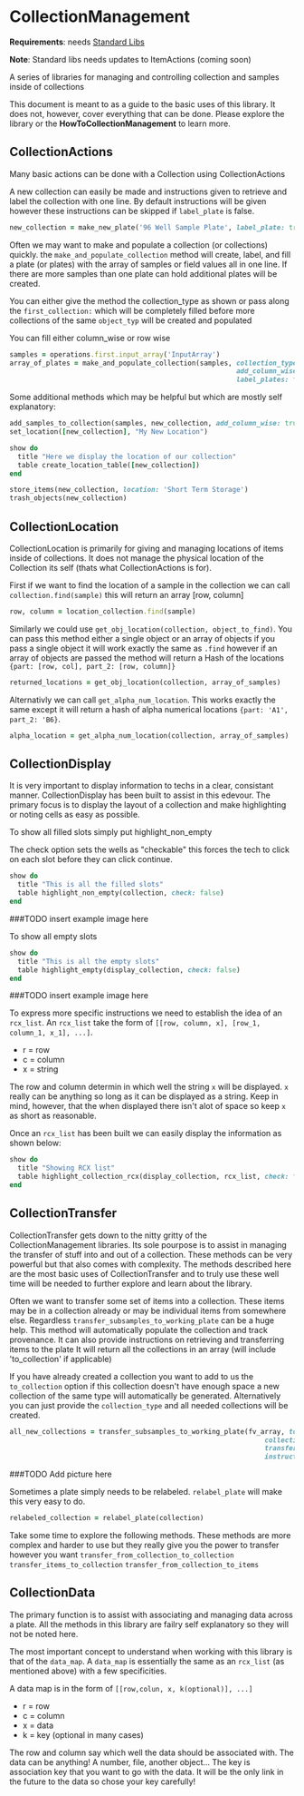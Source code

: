 # CollectionManagement

<b>Requirements</b>:
needs [Standard Libs](https://github.com/klavinslab/standard-libraries)

<b>Note</b>: Standard libs needs updates to ItemActions (coming soon)

A series of libraries for managing and controlling collection and samples inside of collections

This document is meant to as a guide to the basic uses of this library.  It does not, however, cover everything that can be done.  Please explore the library or the <b>HowToCollectionManagement</b> to learn more.

## CollectionActions

Many basic actions can be done with a Collection using CollectionActions

A new collection can easily be made and instructions given to retrieve and label the collection with one line.  By default instructions will be given however these instructions can be skipped if ```label_plate``` is false.
```Ruby
new_collection = make_new_plate('96 Well Sample Plate', label_plate: true)
```


Often we may want to make and populate a collection (or collections) quickly.
the ```make_and_populate_collection```  method will create, label,
and fill a plate (or plates) with the array of samples or field values all in one line.
If there are more samples than one plate can hold additional plates will be created.

You can either give the method the collection_type as shown or
pass along the ```first_collection:``` which will be completely filled
before more collections of the same ```object_typ``` will be created and populated

You can fill either column_wise or row wise
```Ruby
samples = operations.first.input_array('InputArray')
array_of_plates = make_and_populate_collection(samples, collection_type: '96 Well Sample Plate',
                                                        add_column_wise: true,
                                                        label_plates: false)
```
Some additional methods which may be helpful but which are mostly self explanatory:
```Ruby
add_samples_to_collection(samples, new_collection, add_column_wise: true)
set_location([new_collection], "My New Location")

show do
  title "Here we display the location of our collection"
  table create_location_table([new_collection])
end

store_items(new_collection, location: 'Short Term Storage')
trash_objects(new_collection)
```
## CollectionLocation
CollectionLocation is primarily for giving and managing locations of items inside of collections.  It does not manage the physical location of the Collection its self (thats what CollectionActions is for).

First if we want to find the location of a sample in the collection we can call ```collection.find(sample)``` this will return an array [row, column]
```Ruby
row, column = location_collection.find(sample)
```

Similarly we could use ```get_obj_location(collection, object_to_find)```.  You can pass this method either a single object or an array of objects if you pass a single object it will work exactly the same as ```.find``` however if an array of objects are passed the method will return a Hash of the locations ```{part: [row, col], part_2: [row, column]}```
```Ruby
returned_locations = get_obj_location(collection, array_of_samples)
```

Alternativly we can call ```get_alpha_num_location```.  This works exactly the same except it will return a hash of alpha numerical locations ```{part: 'A1', part_2: 'B6}```.
```Ruby
alpha_location = get_alpha_num_location(collection, array_of_samples)
```

## CollectionDisplay
It is very important to display information to techs in a clear, consistant manner.  CollectionDisplay has been built to assist in this edevour.  The primary focus is to display the layout of a collection and make highlighting or noting cells as easy as possible.

To show all filled slots simply put highlight_non_empty

The check option sets the wells as "checkable" this forces the tech to click on each slot before they can click continue.
```Ruby
show do
  title "This is all the filled slots"
  table highlight_non_empty(collection, check: false)
end
```

###TODO insert example image here

To show all empty slots
```Ruby
show do
  title "This is all the empty slots"
  table highlight_empty(display_collection, check: false)
end
```
###TODO insert example image here


To express more specific instructions we need to establish the idea of an ```rcx_list```.
An ```rcx_list``` take the form of ```[[row, column, x], [row_1, column_1, x_1], ...]```.
- r = row
- c = column
- x = string

The row and column determin in which well the string ```x``` will be displayed.  ```x``` really can be anything so long as it can be displayed as a string.  Keep in mind, however, that the when displayed there isn't alot of space so keep ```x``` as short as reasonable.

Once an `rcx_list` has been built we can easily display the information as shown below:
```Ruby
show do
  title "Showing RCX list"
  table highlight_collection_rcx(display_collection, rcx_list, check: false)
end
```


## CollectionTransfer
CollectionTransfer gets down to the nitty gritty of the CollectionManagement libraries.   Its sole pourpose is to assist in managing the transfer of stuff into and out of a collection.  These methods can be very powerful but that also comes with complexity.  The methods described here are the most basic uses of CollectionTransfer and to truly use these well time will be needed to further explore and learn about the library.

Often we want to transfer some set of items into a collection.  These items may be in a collection already or may be individual items from somewhere else.  Regardless ```transfer_subsamples_to_working_plate``` can be a huge help.
This method will automatically populate the collection and track provenance. It can also provide instructions on retrieving and transferring items to the plate
It will return all the collections in an array (will include 'to_collection' if applicable)

If you have already created a collection you want to add to us the ```to_collection``` option if this collection doesn't have enough space a new collection of the same type will automatically be generated.  Alternatively you can just provide the ```collection_type``` and all needed collections will be created.
```Ruby
all_new_collections = transfer_subsamples_to_working_plate(fv_array, to_collection: nil,
                                                               collection_type: "96 Well Sample Plate",
                                                               transfer_vol: '13 ul',
                                                               instructions: true)
```
###TODO Add picture here

Sometimes a plate simply needs to be relabeled.
```relabel_plate``` will make this very easy to do.
```Ruby
relabeled_collection = relabel_plate(collection)
```


Take some time to explore the following methods.  These methods are more complex and harder to use but they really give you the power to transfer however you want
```transfer_from_collection_to_collection```
```transfer_items_to_collection```
```transfer_from_collection_to_items```

## CollectionData
The primary function is to assist with associating and managing data across a plate.  All the methods in this library are failry self explanatory so they will not be noted here.

The most important concept to understand when working with this library is that of the
```data_map```.  A ```data_map``` is essentially the same as an ```rcx_list``` (as mentioned above) with a few specificities.

A data map is in the form of ```[[row,colun, x, k(optional)], ...]```
- r = row
- c = column
- x = data
- k = key (optional in many cases)

The row and column say which well the data should be associated with.
The data can be anything! A number, file, another object...
The key is association key that you want to go with the data.  It will be the only link in the future to the data so chose your key carefully!
